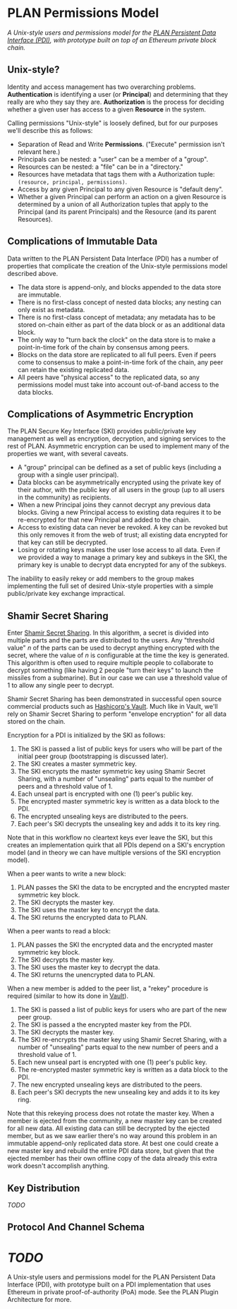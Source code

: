 # PLAN Permissions Model

*A Unix-style users and permissions model for the [PLAN Persistent Data Interface (PDI)](http://plan.tools), with prototype built on top of an Ethereum private block chain.*

## Unix-style?

Identity and access management has two overarching problems. **Authentication** is identifying a user (or **Principal**) and determining that they really are who they say they are. **Authorization** is the process for deciding whether a given user has access to a given **Resource** in the system.

Calling permissions "Unix-style" is loosely defined, but for our purposes we'll describe this as follows:

- Separation of Read and Write **Permissions**. ("Execute" permission isn't relevant here.)
- Principals can be nested: a "user" can be a member of a "group".
- Resources can be nested: a "file" can be in a "directory."
- Resources have metadata that tags them with a Authorization tuple: `(resource, principal, permissions)`.
- Access by any given Principal to any given Resource is "default deny".
- Whether a given Principal can perform an action on a given Resource is determined by a union of all Authorization tuples that apply to the Principal (and its parent Principals) and the Resource (and its parent Resources).

## Complications of Immutable Data

Data written to the PLAN Persistent Data Interface (PDI) has a number of properties that complicate the creation of the Unix-style permissions model described above.

- The data store is append-only, and blocks appended to the data store are immutable.
- There is no first-class concept of nested data blocks; any nesting can only exist as metadata.
- There is no first-class concept of metadata; any metadata has to be stored on-chain either as part of the data block or as an additional data block.
- The only way to "turn back the clock" on the data store is to make a point-in-time fork of the chain by consensus among peers.
- Blocks on the data store are replicated to all full peers. Even if peers come to consensus to make a point-in-time fork of the chain, any peer can retain the existing replicated data.
- All peers have "physical access" to the replicated data, so any permissions model must take into account out-of-band access to the data blocks.

## Complications of Asymmetric Encryption

The PLAN Secure Key Interface (SKI) provides public/private key management as well as encryption, decryption, and signing services to the rest of PLAN. Asymmetric encryption can be used to implement many of the properties we want, with several caveats.

- A "group" principal can be defined as a set of public keys (including a group with a single user principal).
- Data blocks can be asymmetrically encrypted using the private key of their author, with the public key of all users in the group (up to all users in the community) as recipients.
- When a new Principal joins they cannot decrypt any previous data blocks. Giving a new Principal access to existing data requires it to be re-encrypted for that new Principal and added to the chain.
- Access to existing data can never be revoked. A key can be revoked but this only removes it from the web of trust; all existing data encrypted for that key can still be decrypted.
- Losing or rotating keys makes the user lose access to all data. Even if we provided a way to manage a primary key and subkeys in the SKI, the primary key is unable to decrypt data encrypted for any of the subkeys.

The inability to easily rekey or add members to the group makes implementing the full set of desired Unix-style properties with a simple public/private key exchange impractical.

## Shamir Secret Sharing

Enter [Shamir Secret Sharing](https://en.wikipedia.org/wiki/Shamir%27s_Secret_Sharing). In this algorithm, a secret is divided into multiple parts and the parts are distributed to the users. Any "threshold value" _n_ of the parts can be used to decrypt anything encrypted with the secret, where the value of _n_ is configurable at the time the key is generated. This algorithm is often used to require multiple people to collaborate to decrypt something (like having 2 people "turn their keys" to launch the missiles from a submarine). But in our case we can use a threshold value of 1 to allow any single peer to decrypt.

Shamir Secret Sharing has been demonstrated in successful open source commercial products such as [Hashicorp's Vault](https://www.vaultproject.io/). Much like in Vault, we'll rely on Shamir Secret Sharing to perform "envelope encryption" for all data stored on the chain.

Encryption for a PDI is initialized by the SKI as follows:

1. The SKI is passed a list of public keys for users who will be part of the initial peer group (bootstrapping is discussed later).
2. The SKI creates a master symmetric key.
3. The SKI encrypts the master symmetric key using Shamir Secret Sharing, with a number of "unsealing" parts equal to the number of peers and a threshold value of 1.
4. Each unseal part is encrypted with one (1) peer's public key.
5. The encrypted master symmetric key is written as a data block to the PDI.
6. The encrypted unsealing keys are distributed to the peers.
7. Each peer's SKI decrypts the unsealing key and adds it to its key ring.

Note that in this workflow no cleartext keys ever leave the SKI, but this creates an implementation quirk that all PDIs depend on a SKI's encryption model (and in theory we can have multiple versions of the SKI encryption model).

When a peer wants to write a new block:
1. PLAN passes the SKI the data to be encrypted and the encrypted master symmetric key block.
2. The SKI decrypts the master key.
3. The SKI uses the master key to encrypt the data.
4. The SKI returns the encrypted data to PLAN.

When a peer wants to read a block:
1. PLAN passes the SKI the encrypted data and the encrypted master symmetric key block.
2. The SKI decrypts the master key.
3. The SKI uses the master key to decrypt the data.
4. The SKI returns the unencrypted data to PLAN.

When a new member is added to the peer list, a "rekey" procedure is required (similar to how its done in [Vault](https://www.vaultproject.io/docs/internals/rotation.html)).

1. The SKI is passed a list of public keys for users who are part of the new peer group.
2. The SKI is passed a the encrypted master key from the PDI.
3. The SKI decrypts the master key.
4. The SKI re-encrypts the master key using Shamir Secret Sharing, with a number of "unsealing" parts equal to the new number of peers and a threshold value of 1.
5. Each new unseal part is encrypted with one (1) peer's public key.
6. The re-encrypted master symmetric key is written as a data block to the PDI.
7. The new encrypted unsealing keys are distributed to the peers.
8. Each peer's SKI decrypts the new unsealing key and adds it to its key ring.

Note that this rekeying process does not rotate the master key. When a member is ejected from the community, a new master key can be created for all new data. All existing data can still be decrypted by the ejected member, but as we saw earlier there's no way around this problem in an immutable append-only replicated data store. At best one could create a new master key and rebuild the entire PDI data store, but given that the ejected member has their own offline copy of the data already this extra work doesn't accomplish anything.

## Key Distribution

_TODO_

## Protocol And Channel Schema

_TODO_
=======
A Unix-style users and permissions model for the PLAN Persistent Data Interface (PDI), with prototype built on a PDI implementation that uses Ethereum in private proof-of-authority (PoA) mode. See the PLAN Plugin Architecture for more.
